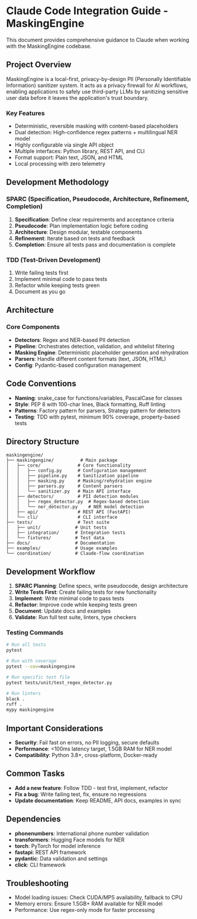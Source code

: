 # Claude Code Integration Guide - MaskingEngine

This document provides comprehensive guidance to Claude when working with the MaskingEngine codebase.

## Project Overview
MaskingEngine is a local-first, privacy-by-design PII (Personally Identifiable Information) sanitizer system. It acts as a privacy firewall for AI workflows, enabling applications to safely use third-party LLMs by sanitizing sensitive user data before it leaves the application's trust boundary.

### Key Features
- Deterministic, reversible masking with content-based placeholders
- Dual detection: High-confidence regex patterns + multilingual NER model
- Highly configurable via single API object
- Multiple interfaces: Python library, REST API, and CLI
- Format support: Plain text, JSON, and HTML
- Local processing with zero telemetry

## Development Methodology

### SPARC (Specification, Pseudocode, Architecture, Refinement, Completion)
1. **Specification**: Define clear requirements and acceptance criteria
2. **Pseudocode**: Plan implementation logic before coding
3. **Architecture**: Design modular, testable components
4. **Refinement**: Iterate based on tests and feedback
5. **Completion**: Ensure all tests pass and documentation is complete

### TDD (Test-Driven Development)
1. Write failing tests first
2. Implement minimal code to pass tests
3. Refactor while keeping tests green
4. Document as you go

## Architecture

### Core Components
- **Detectors**: Regex and NER-based PII detection
- **Pipeline**: Orchestrates detection, validation, and whitelist filtering
- **Masking Engine**: Deterministic placeholder generation and rehydration
- **Parsers**: Handle different content formats (text, JSON, HTML)
- **Config**: Pydantic-based configuration management

## Code Conventions
- **Naming**: snake_case for functions/variables, PascalCase for classes
- **Style**: PEP 8 with 100-char lines, Black formatting, Ruff linting
- **Patterns**: Factory pattern for parsers, Strategy pattern for detectors
- **Testing**: TDD with pytest, minimum 90% coverage, property-based tests

## Directory Structure
```
maskingengine/
├── maskingengine/          # Main package
│   ├── core/              # Core functionality
│   │   ├── config.py      # Configuration management
│   │   ├── pipeline.py    # Sanitization pipeline
│   │   ├── masking.py     # Masking/rehydration engine
│   │   ├── parsers.py     # Content parsers
│   │   └── sanitizer.py   # Main API interface
│   ├── detectors/         # PII detection modules
│   │   ├── regex_detector.py  # Regex-based detection
│   │   └── ner_detector.py    # NER model detection
│   ├── api/               # REST API (FastAPI)
│   └── cli/               # CLI interface
├── tests/                 # Test suite
│   ├── unit/             # Unit tests
│   ├── integration/      # Integration tests
│   └── fixtures/         # Test data
├── docs/                 # Documentation
├── examples/             # Usage examples
└── coordination/         # Claude-flow coordination
```

## Development Workflow
1. **SPARC Planning**: Define specs, write pseudocode, design architecture
2. **Write Tests First**: Create failing tests for new functionality
3. **Implement**: Write minimal code to pass tests
4. **Refactor**: Improve code while keeping tests green
5. **Document**: Update docs and examples
6. **Validate**: Run full test suite, linters, type checkers

### Testing Commands
```bash
# Run all tests
pytest

# Run with coverage
pytest --cov=maskingengine

# Run specific test file
pytest tests/unit/test_regex_detector.py

# Run linters
black .
ruff .
mypy maskingengine
```

## Important Considerations
- **Security**: Fail fast on errors, no PII logging, secure defaults
- **Performance**: <100ms latency target, 1.5GB RAM for NER model
- **Compatibility**: Python 3.8+, cross-platform, Docker-ready

## Common Tasks
- **Add a new feature**: Follow TDD - test first, implement, refactor
- **Fix a bug**: Write failing test, fix, ensure no regressions
- **Update documentation**: Keep README, API docs, examples in sync

## Dependencies
- **phonenumbers**: International phone number validation
- **transformers**: Hugging Face models for NER
- **torch**: PyTorch for model inference
- **fastapi**: REST API framework
- **pydantic**: Data validation and settings
- **click**: CLI framework

## Troubleshooting
- Model loading issues: Check CUDA/MPS availability, fallback to CPU
- Memory errors: Ensure 1.5GB+ RAM available for NER model
- Performance: Use regex-only mode for faster processing
